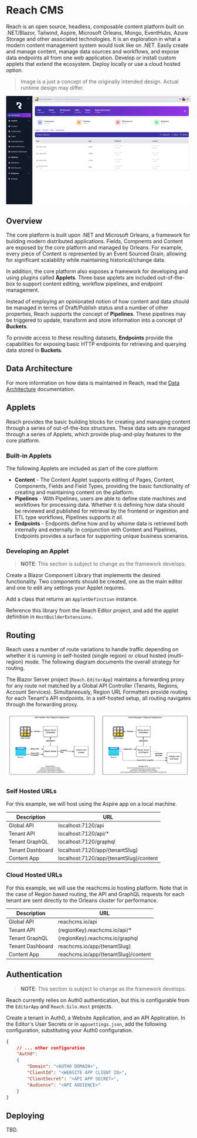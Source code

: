 # Reach CMS

Reach is an open source, headless, composable content platform built on .NET/Blazor, Tailwind, Aspire, Microsoft Orleans, Mongo, EventHubs, Azure Storage and other associated technologies. It is an exploration in what a modern content management system would look like on .NET. Easily create and manage content, manage data sources and workflows, and expose data endpoints all from one web application. Develop or install custom applets that extend the ecosystem. Deploy locally or use a cloud hosted option.

> Image is a just a concept of the originally intended design. Actual runtime design may differ.

![Reach Content Platform](./doc/interface.png)

## Overview

The core platform is built upon .NET and Microsoft Orleans, a framework for building modern distributed applications. Fields, Compnents and Content are exposed by the core platform and managed by Orleans. For example, every piece of Content is represented by an Event Sourced Grain, allowing for significant scalability while maintaining historical/change data.

In addition, the core platform also exposes a framework for developing and using plugins called **Applets**. Three base applets are included out-of-the-box to support content editing, workflow pipelines, and endpoint management.

Instead of employing an opinionated notion of how content and data should be managed in terms of Draft/Publish status and a number of other properties, Reach supports the concept of **Pipelines**. These pipelines may be triggered to update, transform and store information into a concept of **Buckets**.

To provide access to these resulting datasets, **Endpoints** provide the capabilities for exposing basic HTTP endpoints for retrieving and querying data stored in **Buckets**.

## Data Architecture

For more information on how data is maintained in Reach, read the [Data Architecture](./doc/data-architecture.md) documentation.

## Applets

Reach provides the basic building blocks for creating and managing content through a series of out-of-the-box structures. These data sets are managed through a series of Applets, which provide plug-and-play features to the core platform.

### Built-in Applets

The following Applets are included as part of the core platform

* **Content** - The Content Applet supports editing of Pages, Content, Components, Fields and Field Types, providing the basic functionality of creating and maintaining content on the platform.
* **Pipelines** - With Pipelines, users are able to define state machines and workflows for processing data. Whether it is defining how data should be reviewed and published for retrieval by the frontend or ingestion and ETL type workflows, Pipelines supports it all.
* **Endpoints** - Endpoints define how and by whome data is retrieved both internally and externally. In conjunction with Content and Pipelines, Endpoints provides a surface for supporting unique business scenarios.

### Developing an Applet

> **NOTE**: This section is subject to change as the framework develops.

Create a Blazor Component Library that implements the desired functionality. Two components should be created, one as the main editor and one to edit any settings your Applet requires.

Add a class that returns an `AppletDefinition` instance.

Reference this library from the Reach Editor project, and add the applet definition in `HostBuilderExtensions`.

## Routing

Reach uses a number of route variations to handle traffic depending on whether it is running in self-hosted (single region) or cloud hosted (multi-region) mode. The following diagram documents the overall strategy for routing.

The Blazor Server project (`Reach.EditorApp`) maintains a forwarding proxy for any route not matched by a Global API Controller (Tenants, Regions, Account Services). Simultaneously, Region URL Formatters provide routing for each Tenant's API endpoints. In a self-hosted setup, all routing navigates through the forwarding proxy.

![Reach Routing Architecture](./doc/routing-architecture.png)

### Self Hosted URLs

For this example, we will host using the Aspire app on a local machine.

| Description | URL |
| --- | --- |
| Global API | localhost:7120/api |
| Tenant API | localhost:7120/api/* |
| Tenant GraphQL | localhost:7120/graphql |
| Tenant Dashboard | localhost:7120/app/{tenantSlug} |
| Content App | localhost:7120/app/{tenantSlug}/content |

### Cloud Hosted URLs

For this example, we will use the reachcms.io hosting platform. Note that in the case of Region based routing, the API and GraphQL requests for each tenant are sent directly to the Orleans cluster for performance.

| Description | URL |
| --- | --- |
| Global API | reachcms.io/api |
| Tenant API | {regionKey}.reachcms.io/api/* |
| Tenant GraphQL | {regionKey}.reachcms.io/graphql |
| Tenant Dashboard | reachcms.io/app/{tenantSlug} |
| Content App | reachcms.io/app/{tenantSlug}/content |

## Authentication

> **NOTE**: This section is subject to change as the framework develops.

Reach currently relies on Auth0 authentication, but this is configurable from the `EditorApp` and `Reach.Silo.Host` projects.

Create a tenant in Auth0, a Website Application, and an API Application. In the Editor's User Secrets or in `appsettings.json`, add the following configuration, substituting your Auth0 configuration.

```json
{
    // ... other configuration
    "Auth0": 
    {
        "Domain": "<AUTH0 DOMAIN>",
        "ClientId": "<WEBSITE APP CLIENT ID>",
        "ClientSecret": "<API APP SECRET>",
        "Audience": "<API AUDIENCE>"
    }
}
```

## Deploying

TBD.